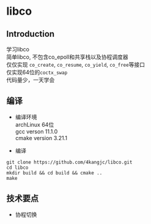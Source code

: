 # libco
## Introduction
学习libco  
简单libco, 不包含co_epoll和共享栈以及协程调度器  
仅仅实现 `co_create`, `co_resume`, `co_yield`, `co_free`等接口   
仅实现64位的`coctx_swap`  
代码量少，一天学会  

## 编译
* 编译环境  
archLinux 64位  
gcc verson 11.1.0  
cmake version 3.21.1  

* 编译  
``` shell
git clone https://github.com/4kangjc/libco.git
cd libco
mkdir build && cd build && cmake ..
make
```
## 技术要点
* 协程切换